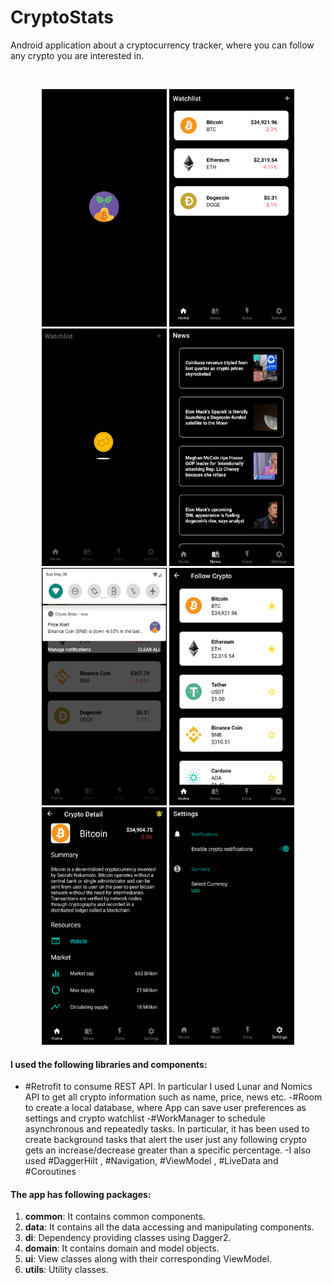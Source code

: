 # CryptoStats

Android application about a cryptocurrency tracker, where you can follow any crypto you are interested in.

<br>
<p align="center">
  <img src="readme/screen6.png" width="200" height="380">
  <img src="readme/screen1.png" width="200" height="380">
  <img src="readme/screen8.png" width="200" height="380">
  <img src="readme/screen3.png" width="200" height="380">
  <img src="readme/screen5.png" width="200" height="380">
  <img src="readme/screen2.png" width="200" height="380">
  <img src="readme/screen4.png" width="200" height="380">
  <img src="readme/screen9.png" width="200" height="380">


</p>

#### I used the following libraries and components:
- #Retrofit to consume REST API. In particular I used Lunar and Nomics API to get all crypto information such as name, price, news etc. 
-#Room to create a local database, where App can save user preferences as settings and crypto watchlist
-#WorkManager to schedule asynchronous and repeatedly tasks. In particular, it has been used to create background tasks that alert the user just any following crypto gets an increase/decrease greater than a specific percentage.
-I also used #DaggerHilt , #Navigation, #ViewModel , #LiveData and #Coroutines

#### The app has following packages:
1. **common**: It contains common components.
2. **data**: It contains all the data accessing and manipulating components.
3. **di**: Dependency providing classes using Dagger2.
4. **domain**: It contains domain and model objects.
6. **ui**: View classes along with their corresponding ViewModel.
7. **utils**: Utility classes.
